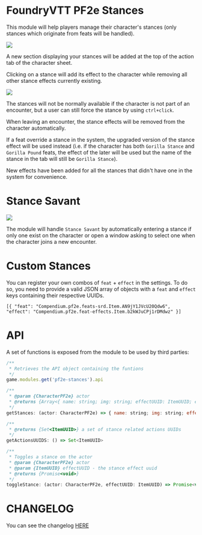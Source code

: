 # FoundryVTT PF2e Stances

This module will help players manage their character's stances (only stances which originate from feats will be handled).

![](./readme/stances.webp)

A new section displaying your stances will be added at the top of the action tab of the character sheet.

Clicking on a stance will add its effect to the character while removing all other stance effects currently existing.

![](./readme/nocombat.webp)

The stances will not be normally available if the character is not part of an encounter, but a user can still force the stance by using `ctrl+click`.

When leaving an encounter, the stance effects will be removed from the character automatically.

If a feat override a stance in the system, the upgraded version of the stance effect will be used instead (i.e. if the character has both `Gorilla Stance` and `Gorilla Pound` feats, the effect of the later will be used but the name of the stance in the tab will still be `Gorilla Stance`).

New effects have been added for all the stances that didn't have one in the system for convenience.

# Stance Savant

![](./readme/menu.webp)

The module will handle `Stance Savant` by automatically entering a stance if only one exist on the character or open a window asking to select one when the character joins a new encounter.

# Custom Stances

You can register your own combos of `feat` + `effect` in the settings. To do so, you need to provide a valid JSON array of objects with a `feat` and `effect` keys containing their respective UUIDs.

    [{ "feat": "Compendium.pf2e.feats-srd.Item.AN9jY1JVcU20Qdw6", "effect": "Compendium.pf2e.feat-effects.Item.b2kWJuCPj1rDMdwz" }]

# API

A set of functions is exposed from the module to be used by third parties:

```js
/**
 * Retrieves the API object containing the funtions
 */
game.modules.get('pf2e-stances').api
```

```js
/**
 * @param {CharacterPF2e} actor
 * @returns {Array<{ name: string; img: string; effectUUID: ItemUUID; effectID: string }>} the stances on the actor
 */
getStances: (actor: CharacterPF2e) => { name: string; img: string; effectUUID: ItemUUID; effectID: string }[]
```

```js
/**
 * @returns {Set<ItemUUID>} a set of stance related actions UUIDs
 */
getActionsUUIDS: () => Set<ItemUUID>
```

```js
/**
 * Toggles a stance on the actor
 * @param {CharacterPF2e} actor
 * @param {ItemUUID} effectUUID - the stance effect uuid
 * @returns {Promise<void>}
 */
toggleStance: (actor: CharacterPF2e, effectUUID: ItemUUID) => Promise<void>
```

# CHANGELOG

You can see the changelog [HERE](./CHANGELOG.md)
